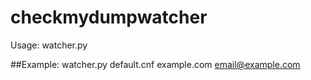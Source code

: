 # checkmydumpwatcher
Usage: watcher.py <conffile> <domain> <sendtoemailaddress>

##Example: 
watcher.py default.cnf example.com email@example.com
